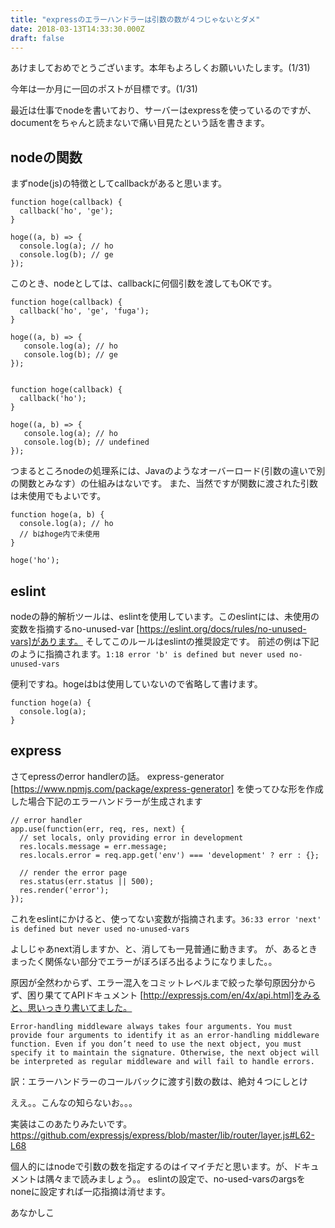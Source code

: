 ```yaml
---
title: "expressのエラーハンドラーは引数の数が４つじゃないとダメ"
date: 2018-03-13T14:33:30.000Z
draft: false
---
```


あけましておめでとうございます。本年もよろしくお願いいたします。(1/31)

今年は一か月に一回のポストが目標です。(1/31)

最近は仕事でnodeを書いており、サーバーはexpressを使っているのですが、documentをちゃんと読まないで痛い目見たという話を書きます。

## nodeの関数
まずnode(js)の特徴としてcallbackがあると思います。

```
function hoge(callback) {
  callback('ho', 'ge');
}

hoge((a, b) => {
  console.log(a); // ho
  console.log(b); // ge
});
```

このとき、nodeとしては、callbackに何個引数を渡してもOKです。

```
function hoge(callback) {
  callback('ho', 'ge', 'fuga');
}

hoge((a, b) => {
   console.log(a); // ho
   console.log(b); // ge
});


function hoge(callback) {
  callback('ho');
}

hoge((a, b) => {
   console.log(a); // ho
   console.log(b); // undefined
});
```

つまるところnodeの処理系には、Javaのようなオーバーロード(引数の違いで別の関数とみなす）の仕組みはないです。
また、当然ですが関数に渡された引数は未使用でもよいです。

```
function hoge(a, b) {
  console.log(a); // ho
  // bはhoge内で未使用
}

hoge('ho');
```

## eslint
nodeの静的解析ツールは、eslintを使用しています。このeslintには、未使用の変数を指摘するno-unused-var
[https://eslint.org/docs/rules/no-unused-vars]があります。
そしてこのルールはeslintの推奨設定です。
前述の例は下記のように指摘されます。`1:18 error 'b' is defined but never used no-unused-vars`

便利ですね。hogeはbは使用していないので省略して書けます。

```
function hoge(a) {
  console.log(a);
}
```

## express
さてepressのerror handlerの話。
express-generator [https://www.npmjs.com/package/express-generator]
を使ってひな形を作成した場合下記のエラーハンドラーが生成されます

```
// error handler
app.use(function(err, req, res, next) {
  // set locals, only providing error in development
  res.locals.message = err.message;
  res.locals.error = req.app.get('env') === 'development' ? err : {};

  // render the error page
  res.status(err.status || 500);
  res.render('error');
});
```

これをeslintにかけると、使ってない変数が指摘されます。`36:33 error 'next' is defined but never used no-unused-vars`

よしじゃあnext消しますか、と、消しても一見普通に動きます。
が、あるときまったく関係ない部分でエラーがぼろぼろ出るようになりました。。

原因が全然わからず、エラー混入をコミットレベルまで絞った挙句原因分からず、困り果ててAPIドキュメント
[http://expressjs.com/en/4x/api.html]をみると、思いっきり書いてました。

```
Error-handling middleware always takes four arguments. You must provide four arguments to identify it as an error-handling middleware function. Even if you don’t need to use the next object, you must specify it to maintain the signature. Otherwise, the next object will be interpreted as regular middleware and will fail to handle errors.
```

訳：エラーハンドラーのコールバックに渡す引数の数は、絶対４つにしとけ

ええ。。こんなの知らないお。。。

実装はこのあたりみたいです。
https://github.com/expressjs/express/blob/master/lib/router/layer.js#L62-L68

個人的にはnodeで引数の数を指定するのはイマイチだと思います。が、ドキュメントは隅々まで読みましょう。。
eslintの設定で、no-used-varsのargsをnoneに設定すれば一応指摘は消せます。

あなかしこ